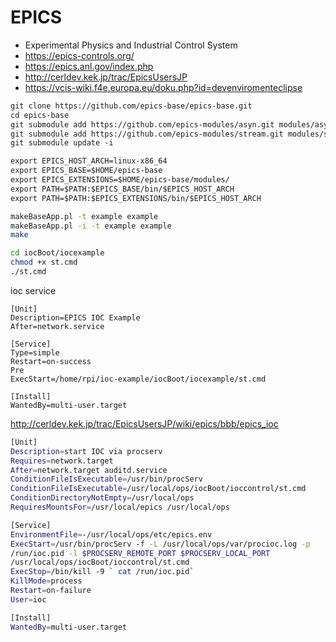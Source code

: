 # EPICS

- Experimental Physics and Industrial Control System
- <https://epics-controls.org/>
- <https://epics.anl.gov/index.php>
- <http://cerldev.kek.jp/trac/EpicsUsersJP>
- <https://vcis-wiki.f4e.europa.eu/doku.php?id=devenviromenteclipse>

```markdown
git clone https://github.com/epics-base/epics-base.git
cd epics-base
git submodule add https://github.com/epics-modules/asyn.git modules/asyn
git submodule add https://github.com/epics-modules/stream.git modules/stream
git submodule update -i
```

```markdown
export EPICS_HOST_ARCH=linux-x86_64
export EPICS_BASE=$HOME/epics-base
export EPICS_EXTENSIONS=$HOME/epics-base/modules/
export PATH=$PATH:$EPICS_BASE/bin/$EPICS_HOST_ARCH
export PATH=$PATH:$EPICS_EXTENSIONS/bin/$EPICS_HOST_ARCH
```

```bash
makeBaseApp.pl -t example example
makeBaseApp.pl -i -t example example
make

cd iocBoot/iocexample
chmod +x st.cmd
./st.cmd
```

ioc service

```text
[Unit]
Description=EPICS IOC Example
After=network.service

[Service]
Type=simple
Restart=on-success
Pre
ExecStart=/home/rpi/ioc-example/iocBoot/iocexample/st.cmd

[Install]
WantedBy=multi-user.target
```

<http://cerldev.kek.jp/trac/EpicsUsersJP/wiki/epics/bbb/epics_ioc>

```bash
[Unit]
Description=start IOC via procserv
Requires=network.target
After=network.target auditd.service
ConditionFileIsExecutable=/usr/bin/procServ
ConditionFileIsExecutable=/usr/local/ops/iocBoot/ioccontrol/st.cmd
ConditionDirectoryNotEmpty=/usr/local/ops
RequiresMountsFor=/usr/local/epics /usr/local/ops

[Service]
EnvironmentFile=-/usr/local/ops/etc/epics.env
ExecStart=/usr/bin/procServ -f -L /usr/local/ops/var/procioc.log -p
/run/ioc.pid -l $PROCSERV_REMOTE_PORT $PROCSERV_LOCAL_PORT
/usr/local/ops/iocBoot/ioccontrol/st.cmd
ExecStop=/bin/kill -9 ` cat /run/ioc.pid`
KillMode=process
Restart=on-failure
User=ioc

[Install]
WantedBy=multi-user.target
```
